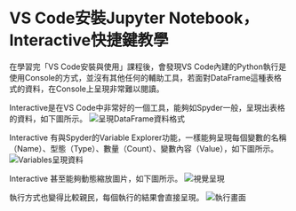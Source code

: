 # VS Code安裝Jupyter Notebook，Interactive快捷鍵教學
在學習完「VS Code安裝與使用」課程後，會發現VS Code內建的Python執行是使用Console的方式，並沒有其他任何的輔助工具，若面對DataFrame這種表格式的資料，在Console上呈現非常難以閱讀。

Interactive是在VS Code中非常好的一個工具，能夠如Spyder一般，呈現出表格的資料，如下圖所示。
![呈現DataFrame資料格式](https://i.imgur.com/7kJpr2v.png)

Interactive 有與Spyder的Variable Explorer功能，一樣能夠呈現每個變數的名稱（Name）、型態（Type）、數量（Count）、變數內容（Value），如下圖所示。
![Variables呈現資料](https://i.imgur.com/zWJ0Asq.png)

Interactive 甚至能夠動態縮放圖片，如下圖所示。
![視覺呈現](https://media.giphy.com/media/AxqiyqkoEcW3wc06EY/giphy.gif)

執行方式也變得比較親民，每個執行的結果會直接呈現。
![執行畫面](https://media.giphy.com/media/T5rND7nmwXFCmv6cdW/giphy.gif)
